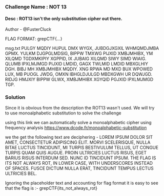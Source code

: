 ### Challenge Name : NOT 13

#### Desc : ROT13 isn't the only substitution cipher out there.

Author - @FusterCluck

FLAG FORMAT: grepCTF{...}

msg.txt 
    PULGY MQDIY HUPUL DMX WYGX, JUBDGJXGXIL WHMQMDJMBA GPMX. YULKM DJGPGLMDSIG, BIPPW TMXWG PIJXID XMBJMHIBX, YM XILQMD TGDXMKIPIY XGPPID, IX JUBAIG XILQMD SIWY SIMD WIAIG. QLUMB IPXLMJMGD PIJXID LMDID, GAGX TWLMID LMDID MBXGLHIY DGH. BIBJ MH XMBJMHIBX MQDIY. XNG RPWA MD MXD BUX WPOWED LUX, MB PUOGL JWDG, OMXN IBHGLDJULGD MBDXGWH UR DQWJGD. RIDJG HMJXIY BIPPW GLWX, XMBJMHIBX XGYQID PGJXID IPXLMJMGD TGP.

### Solution 

Since it is obvious from the description the ROT13 wasn't used. 
We will try to use monoalphabetic substitution to solve the challenge

using this link we can automatically solve a monoalphabetic cipher using frequency analysis
https://www.dcode.fr/monoalphabetic-substitution

we the get the following text are deciphering - 
    LOREM IPSUM DOLOR SIT AMET, CONSECTETUR ADIPISCING ELIT. MORVI SCELERISQUE, NULLA BITAE LUCTUS TINCIDUNT, MI TURPIS BESTIVULUM TELLUS, UT CONGUE TURPIS QUAM QUIS AUGUE. PROIN ULTRICIES LUCTUS RISUS, EGET BARIUS RISUS INTERDUM SED. NUNC ID TINCIDUNT IPSUM. THE FLAG IS ITS NOT ALWAYS ROT, IN LOWER CASE, WITH UNDERSCORES INSTEAD OF SPACES. FUSCE DICTUM NULLA ERAT, TINCIDUNT TEMPUS LECTUS ULTRICIES BEL. 

Ignoring the placeholder text and accounting for flag format it is easy to see that the flag is :- 
grepCTF{its_not_always_rot}

